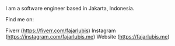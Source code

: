 I am a software engineer based in Jakarta, Indonesia. 


Find me on:

Fiverr (https://fiverr.com/fajarlubis)
Instagram (https://instagram.com/fajarlubis.me)
Website (https://fajarlubis.me)

<!---
fajarlubis/fajarlubis is a ✨ special ✨ repository because its `README.md` (this file) appears on your GitHub profile.
You can click the Preview link to take a look at your changes.
--->
